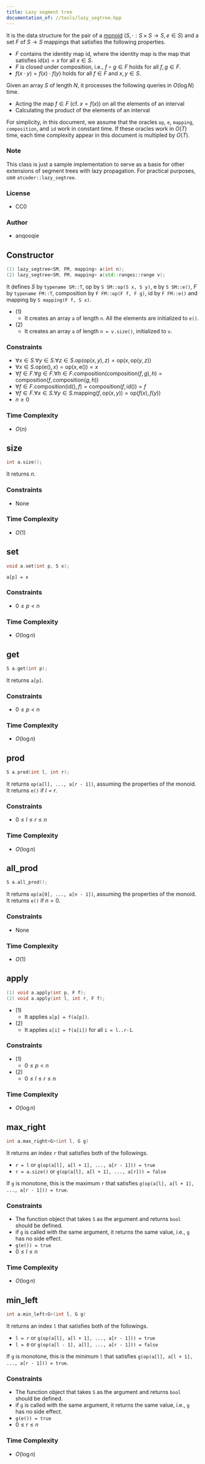 ```yaml
---
title: Lazy segment tree
documentation_of: //tools/lazy_segtree.hpp
---
```


It is the data structure for the pair of a [monoid](https://en.wikipedia.org/wiki/Monoid) $(S, \cdot: S \times S \to S, e \in S)$ and a set $F$ of $S \to S$ mappings that satisfies the following properties.

- $F$ contains the identity map $\mathrm{id}$, where the identity map is the map that satisfies $\mathrm{id}(x) = x$ for all $x \in S$.
- $F$ is closed under composition, i.e., $f \circ g \in F$ holds for all $f, g \in F$.
- $f(x \cdot y) = f(x) \cdot f(y)$ holds for all $f \in F$ and $x, y \in S$.

Given an array $S$ of length $N$, it processes the following queries in $O(\log N)$ time.

- Acting the map $f\in F$ (cf. $x = f(x)$) on all the elements of an interval
- Calculating the product of the elements of an interval

For simplicity, in this document, we assume that the oracles `op`, `e`, `mapping`, `composition`, and `id` work in constant time. If these oracles work in $O(T)$ time, each time complexity appear in this document is multipled by $O(T)$.

### Note
This class is just a sample implementation to serve as a basis for other extensions of segment trees with lazy propagation.
For practical purposes, use `atcoder::lazy_segtree`.

### License
- CC0

### Author
- anqooqie

## Constructor
```cpp
(1) lazy_segtree<SM, FM, mapping> a(int n);
(2) lazy_segtree<SM, FM, mapping> a(std::ranges::range v);
```

It defines $S$ by `typename SM::T`, $\mathrm{op}$ by `S SM::op(S x, S y)`, $\mathrm{e}$ by `S SM::e()`, $F$ by `typename FM::T`, $\mathrm{composition}$ by `F FM::op(F f, F g)`, $\mathrm{id}$ by `F FM::e()` and $\mathrm{mapping}$ by `S mapping(F f, S x)`.

- (1)
    - It creates an array `a` of length `n`. All the elements are initialized to `e()`.
- (2)
    - It creates an array `a` of length `n = v.size()`, initialized to `v`.

### Constraints
- $\forall x \in S. \forall y \in S. \forall z \in S. \mathrm{op}(\mathrm{op}(x, y), z) = \mathrm{op}(x, \mathrm{op}(y, z))$
- $\forall x \in S. \mathrm{op}(\mathrm{e}(), x) = \mathrm{op}(x, \mathrm{e}()) = x$
- $\forall f \in F. \forall g \in F. \forall h \in F. \mathrm{composition}(\mathrm{composition}(f, g), h) = \mathrm{composition}(f, \mathrm{composition}(g, h))$
- $\forall f \in F. \mathrm{composition}(\mathrm{id}(), f) = \mathrm{composition}(f, \mathrm{id}()) = f$
- $\forall f \in F. \forall x \in S. \forall y \in S. \mathrm{mapping}(f, \mathrm{op}(x, y)) = \mathrm{op}(f(x), f(y))$
- $n \geq 0$

### Time Complexity
- $O(n)$

## size
```cpp
int a.size();
```

It returns $n$.

### Constraints
- None

### Time Complexity
- $O(1)$

## set
```cpp
void a.set(int p, S x);
```

`a[p] = x`

### Constraints
- $0 \leq p < n$

### Time Complexity
- $O(\log n)$

## get
```cpp
S a.get(int p);
```

It returns `a[p]`.

### Constraints
- $0 \leq p < n$

### Time Complexity
- $O(\log n)$

## prod
```cpp
S a.prod(int l, int r);
```

It returns `op(a[l], ..., a[r - 1])`, assuming the properties of the monoid.
It returns `e()` if $l = r$.

### Constraints
- $0 \leq l \leq r \leq n$

### Time Complexity
- $O(\log n)$

## all_prod
```cpp
S a.all_prod();
```

It returns `op(a[0], ..., a[n - 1])`, assuming the properties of the monoid.
It returns `e()` if $n = 0$.

### Constraints
- None

### Time Complexity
- $O(1)$

## apply
```cpp
(1) void a.apply(int p, F f);
(2) void a.apply(int l, int r, F f);
```

- (1)
    - It applies `a[p] = f(a[p])`.
- (2)
    - It applies `a[i] = f(a[i])` for all `i = l..r-1`.

### Constraints
- (1)
    - $0 \leq p < n$
- (2)
    - $0 \leq l \leq r \leq n$

### Time Complexity
- $O(\log n)$

## max_right
```cpp
int a.max_right<G>(int l, G g)
```
It returns an index `r` that satisfies both of the followings.

- `r = l` or `g(op(a[l], a[l + 1], ..., a[r - 1])) = true`
- `r = a.size()` or `g(op(a[l], a[l + 1], ..., a[r])) = false`

If `g` is monotone, this is the maximum `r` that satisfies `g(op(a[l], a[l + 1], ..., a[r - 1])) = true`.

### Constraints
- The function object that takes `S` as the argument and returns `bool` should be defined.
- if `g` is called with the same argument, it returns the same value, i.e., `g` has no side effect.
- `g(e()) = true`
- $0 \leq l \leq n$

### Time Complexity
- $O(\log n)$

## min_left
```cpp
int a.min_left<G>(int l, G g)
```
It returns an index `l` that satisfies both of the followings.

- `l = r` or `g(op(a[l], a[l + 1], ..., a[r - 1])) = true`
- `l = 0` or `g(op(a[l - 1], a[l], ..., a[r - 1])) = false`

If `g` is monotone, this is the minimum `l` that satisfies `g(op(a[l], a[l + 1], ..., a[r - 1])) = true`.

### Constraints
- The function object that takes `S` as the argument and returns `bool` should be defined.
- if `g` is called with the same argument, it returns the same value, i.e., `g` has no side effect.
- `g(e()) = true`
- $0 \leq r \leq n$

### Time Complexity
- $O(\log n)$
